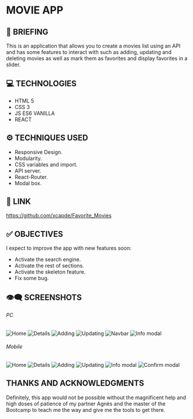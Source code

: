 # MOVIE APP

## 📜 BRIEFING
This is an application that allows you to create a movies list using an API and has some features to interact with such as adding, updating and deleting movies as well as mark them as favorites and display favorites in a slider.

## 💻 TECHNOLOGIES
- HTML 5
- CSS 3
- JS ES6  VANILLA
- REACT

## ⚙️ TECHNIQUES USED
- Responsive Design.
- Modularity.
- CSS variables and import.
- API server.
- React-Router.
- Modal box.

## 🔗 LINK

[https://github.com/xcapde/Favorite_Movies ](https://github.com/xcapde/Favorite_Movies "https://github.com/xcapde/Favorite_Movies")

## ✅ OBJECTIVES

I expect to improve the app with new features soon:
- Activate the search engine.
- Activate the rest of sections.
- Activate the skeleton feature.
- Fix some bug.

##  👁️‍🗨️ SCREENSHOTS

###### PC
![Home](/movie-app/src/Images/Home%20PC.png "Home Desktop")
![Details](/movie-app/src/Images/details%20PC.png "Details")
![Adding](/movie-app/src/Images/add%20PC.png "Adding")
![Updating](/movie-app/src/Images/Edit%20PC.png "Updating")
![Navbar](/movie-app/src/Images/nav%20PC.png "Navbar")
![Info modal](/movie-app/src/Images/modal%20PC.png "Info modal")
###### Mobile

![Home](/movie-app/src/Images/Home%20Mobile.png "Home Mobile")
![Details](/movie-app/src/Images/details%20Mobile.png "Details")
![Adding](/movie-app/src/Images/add%20Mobile.png "Adding")
![Updating](/movie-app/src/Images/edit%20Mobile.png "Updating")
![Info modal](/movie-app/src/Images/modal%20Mobile.png "Info modal")
![Confirm modal](/movie-app/src/Images/modal%20delete%20Mobile.png "Confirm modal")

## THANKS AND ACKNOWLEDGMENTS
Definitely, this app would not be possible without the magnificent help and high doses of patience of my partner Agnès and the master of the Bootcamp to teach me the way and give me the tools to get there.